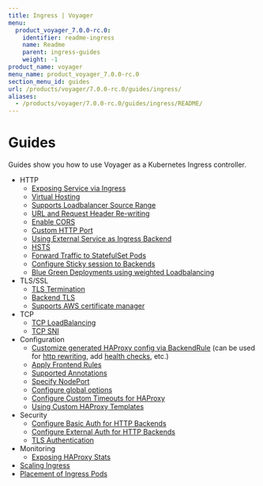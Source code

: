 ```yaml
---
title: Ingress | Voyager
menu:
  product_voyager_7.0.0-rc.0:
    identifier: readme-ingress
    name: Readme
    parent: ingress-guides
    weight: -1
product_name: voyager
menu_name: product_voyager_7.0.0-rc.0
section_menu_id: guides
url: /products/voyager/7.0.0-rc.0/guides/ingress/
aliases:
  - /products/voyager/7.0.0-rc.0/guides/ingress/README/
---
```


# Guides

Guides show you how to use Voyager as a Kubernetes Ingress controller.

- HTTP
  - [Exposing Service via Ingress](/products/voyager/7.0.0-rc.0/guides/ingress/http/single-service)
  - [Virtual Hosting](/products/voyager/7.0.0-rc.0/guides/ingress/http/virtual-hosting)
  - [Supports Loadbalancer Source Range](/products/voyager/7.0.0-rc.0/guides/ingress/http/source-range)
  - [URL and Request Header Re-writing](/products/voyager/7.0.0-rc.0/guides/ingress/http/rewrite-rules)
  - [Enable CORS](/products/voyager/7.0.0-rc.0/guides/ingress/http/cors)
  - [Custom HTTP Port](/products/voyager/7.0.0-rc.0/guides/ingress/http/custom-http-port)
  - [Using External Service as Ingress Backend](/products/voyager/7.0.0-rc.0/guides/ingress/http/external-svc)
  - [HSTS](/products/voyager/7.0.0-rc.0/guides/ingress/http/hsts)
  - [Forward Traffic to StatefulSet Pods](/products/voyager/7.0.0-rc.0/guides/ingress/http/statefulset-pod)
  - [Configure Sticky session to Backends](/products/voyager/7.0.0-rc.0/guides/ingress/http/sticky-session)
  - [Blue Green Deployments using weighted Loadbalancing](/products/voyager/7.0.0-rc.0/guides/ingress/http/blue-green-deployment)
- TLS/SSL
  - [TLS Termination](/products/voyager/7.0.0-rc.0/guides/ingress/tls/overview)
  - [Backend TLS](/products/voyager/7.0.0-rc.0/guides/ingress/tls/backend-tls)
  - [Supports AWS certificate manager](/products/voyager/7.0.0-rc.0/guides/ingress/tls/aws-cert-manager)
- TCP
  - [TCP LoadBalancing](/products/voyager/7.0.0-rc.0/guides/ingress/tcp/overview)
  - [TCP SNI](/products/voyager/7.0.0-rc.0/guides/ingress/tcp/tcp-sni)
- Configuration
  - [Customize generated HAProxy config via BackendRule](/products/voyager/7.0.0-rc.0/guides/ingress/configuration/backend-rule) (can be used for [http rewriting](https://www.haproxy.com/doc/aloha/7.0/haproxy/http_rewriting.html), add [health checks](https://www.haproxy.com/doc/aloha/7.0/haproxy/healthchecks.html), etc.)
  - [Apply Frontend Rules](/products/voyager/7.0.0-rc.0/guides/ingress/configuration/frontend-rule)
  - [Supported Annotations](/products/voyager/7.0.0-rc.0/guides/ingress/configuration/annotations)
  - [Specify NodePort](/products/voyager/7.0.0-rc.0/guides/ingress/configuration/node-port)
  - [Configure global options](/products/voyager/7.0.0-rc.0/guides/ingress/configuration/default-options)
  - [Configure Custom Timeouts for HAProxy](/products/voyager/7.0.0-rc.0/guides/ingress/configuration/default-timeouts)
  - [Using Custom HAProxy Templates](/products/voyager/7.0.0-rc.0/guides/ingress/configuration/custom-templates)
- Security
  - [Configure Basic Auth for HTTP Backends](/products/voyager/7.0.0-rc.0/guides/ingress/security/basic-auth)
  - [Configure External Auth for HTTP Backends](/products/voyager/7.0.0-rc.0/guides/ingress/security/oauth)
  - [TLS Authentication](/products/voyager/7.0.0-rc.0/guides/ingress/security/tls-auth)
- Monitoring
  - [Exposing HAProxy Stats](/products/voyager/7.0.0-rc.0/guides/ingress/monitoring/stats)
- [Scaling Ingress](/products/voyager/7.0.0-rc.0/guides/ingress/scaling)
- [Placement of Ingress Pods](/products/voyager/7.0.0-rc.0/guides/ingress/pod-placement)
